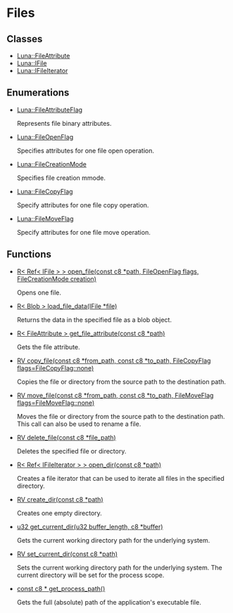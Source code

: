 # Files


## Classes
* [Luna::FileAttribute](struct_luna_1_1_file_attribute.md)
* [Luna::IFile](struct_luna_1_1_i_file.md)
* [Luna::IFileIterator](struct_luna_1_1_i_file_iterator.md)
## Enumerations
* [Luna::FileAttributeFlag](group___runtime_file_1gaabba864469d3eddd3ad511d82a10d2fa.md)

    Represents file binary attributes. 

* [Luna::FileOpenFlag](group___runtime_file_1gaa6e577ca0057e9e199efe810f7876d3d.md)

    Specifies attributes for one file open operation. 

* [Luna::FileCreationMode](group___runtime_file_1ga191cbeed882d989eae99623be3fd60d3.md)

    Specifies file creation mmode. 

* [Luna::FileCopyFlag](group___runtime_file_1ga962b4537444d213445aa995acbfd667b.md)

    Specify attributes for one file copy operation. 

* [Luna::FileMoveFlag](group___runtime_file_1ga1c21e7a50d0ce43bee48a939a2b7ab4b.md)

    Specify attributes for one file move operation. 

## Functions
* [R< Ref< IFile > > open_file(const c8 *path, FileOpenFlag flags, FileCreationMode creation)](group___runtime_file_1gac58018b1b29fb266021f23592cc864e2.md)

    Opens one file. 

* [R< Blob > load_file_data(IFile *file)](group___runtime_file_1gab709b1bf8a06e1a9246b72566789181d.md)

    Returns the data in the specified file as a blob object. 

* [R< FileAttribute > get_file_attribute(const c8 *path)](group___runtime_file_1ga91b8113efb2471820d683bb2cfacdb06.md)

    Gets the file attribute. 

* [RV copy_file(const c8 *from_path, const c8 *to_path, FileCopyFlag flags=FileCopyFlag::none)](group___runtime_file_1gaadaeff79e86e7dedf1ececda9f02e4e8.md)

    Copies the file or directory from the source path to the destination path. 

* [RV move_file(const c8 *from_path, const c8 *to_path, FileMoveFlag flags=FileMoveFlag::none)](group___runtime_file_1ga1e4a037bfade99aee7028bcced878edd.md)

    Moves the file or directory from the source path to the destination path. This call can also be used to rename a file. 

* [RV delete_file(const c8 *file_path)](group___runtime_file_1ga2cd87aeda1bc96a0141f10208ccbf2fb.md)

    Deletes the specified file or directory. 

* [R< Ref< IFileIterator > > open_dir(const c8 *path)](group___runtime_file_1ga7a98d4ebd233ae412f59326e7e51af14.md)

    Creates a file iterator that can be used to iterate all files in the specified directory. 

* [RV create_dir(const c8 *path)](group___runtime_file_1gabb8938ea556e26b6ba025786d0fbfaf9.md)

    Creates one empty directory. 

* [u32 get_current_dir(u32 buffer_length, c8 *buffer)](group___runtime_file_1gaef6a98ebbc81d069386bc889b345774d.md)

    Gets the current working directory path for the underlying system. 

* [RV set_current_dir(const c8 *path)](group___runtime_file_1ga1d1db0602d90a54a2beb1318be009c23.md)

    Sets the current working directory path for the underlying system. The current directory will be set for the process scope. 

* [const c8 * get_process_path()](group___runtime_file_1gab7c97dde34657264bfd5f1c6a6bd3a0d.md)

    Gets the full (absolute) path of the application's executable file. 

